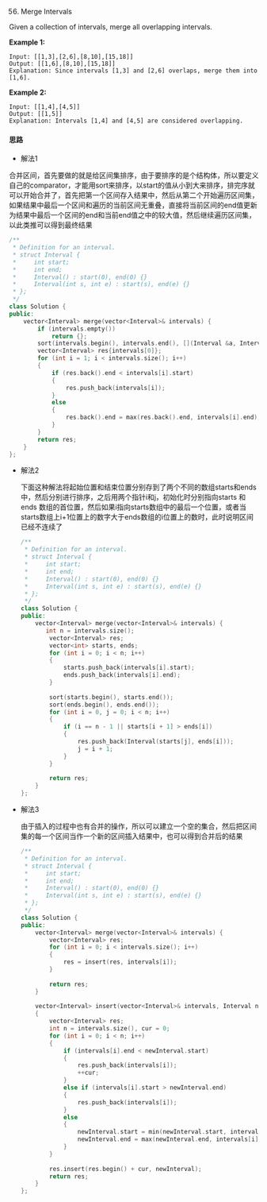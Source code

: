 56. Merge Intervals

Given a collection of intervals, merge all overlapping intervals.

**Example 1:**

```
Input: [[1,3],[2,6],[8,10],[15,18]]
Output: [[1,6],[8,10],[15,18]]
Explanation: Since intervals [1,3] and [2,6] overlaps, merge them into [1,6].
```

**Example 2:**

```
Input: [[1,4],[4,5]]
Output: [[1,5]]
Explanation: Intervals [1,4] and [4,5] are considered overlapping.
```

#### 思路

- 解法1

合并区间，首先要做的就是给区间集排序，由于要排序的是个结构体，所以要定义自己的comparator，才能用sort来排序，以start的值从小到大来排序，排完序就可以开始合并了，首先把第一个区间存入结果中，然后从第二个开始遍历区间集，如果结果中最后一个区间和遍历的当前区间无重叠，直接将当前区间的end值更新为结果中最后一个区间的end和当前end值之中的较大值，然后继续遍历区间集，以此类推可以得到最终结果

```c++
/**
 * Definition for an interval.
 * struct Interval {
 *     int start;
 *     int end;
 *     Interval() : start(0), end(0) {}
 *     Interval(int s, int e) : start(s), end(e) {}
 * };
 */
class Solution {
public:
    vector<Interval> merge(vector<Interval>& intervals) {
        if (intervals.empty())
            return {};
        sort(intervals.begin(), intervals.end(), [](Interval &a, Interval &b){return a.start < b.start;});
        vector<Interval> res{intervals[0]};
        for (int i = 1; i < intervals.size(); i++)
        {
            if (res.back().end < intervals[i].start)
            {
                res.push_back(intervals[i]);
            }
            else
            {
                res.back().end = max(res.back().end, intervals[i].end);
            }
        }
        return res;
    }
};
```

- 解法2

  下面这种解法将起始位置和结束位置分别存到了两个不同的数组starts和ends中，然后分别进行排序，之后用两个指针i和j，初始化时分别指向starts 和 ends 数组的首位置，然后如果i指向starts数组中的最后一个位置，或者当starts数组上i+1位置上的数字大于ends数组的i位置上的数时，此时说明区间已经不连续了

  ```c++
  /**
   * Definition for an interval.
   * struct Interval {
   *     int start;
   *     int end;
   *     Interval() : start(0), end(0) {}
   *     Interval(int s, int e) : start(s), end(e) {}
   * };
   */
  class Solution {
  public:
      vector<Interval> merge(vector<Interval>& intervals) {
         int n = intervals.size();
          vector<Interval> res;
          vector<int> starts, ends;
          for (int i = 0; i < n; i++)
          {
              starts.push_back(intervals[i].start);
              ends.push_back(intervals[i].end);
          }
          
          sort(starts.begin(), starts.end());
          sort(ends.begin(), ends.end());
          for (int i = 0, j = 0; i < n; i++)
          {
              if (i == n - 1 || starts[i + 1] > ends[i])
              {
                  res.push_back(Interval(starts[j], ends[i]));
                  j = i + 1;
              }
          }
          
          return res;    
      }
  };
  ```

- 解法3

  由于插入的过程中也有合并的操作，所以可以建立一个空的集合，然后把区间集的每一个区间当作一个新的区间插入结果中，也可以得到合并后的结果

  ```C++
  /**
   * Definition for an interval.
   * struct Interval {
   *     int start;
   *     int end;
   *     Interval() : start(0), end(0) {}
   *     Interval(int s, int e) : start(s), end(e) {}
   * };
   */
  class Solution {
  public:
      vector<Interval> merge(vector<Interval>& intervals) {
          vector<Interval> res;
          for (int i = 0; i < intervals.size(); i++)
          {
              res = insert(res, intervals[i]);
          }
          
          return res;
      }
      
      vector<Interval> insert(vector<Interval>& intervals, Interval newInterval)
      {
          vector<Interval> res;
          int n = intervals.size(), cur = 0;
          for (int i = 0; i < n; i++)
          {
              if (intervals[i].end < newInterval.start)
              {
                  res.push_back(intervals[i]);
                  ++cur;
              }
              else if (intervals[i].start > newInterval.end)
              {
                  res.push_back(intervals[i]);
              }
              else 
              {
                  newInterval.start = min(newInterval.start, intervals[i].start);
                  newInterval.end = max(newInterval.end, intervals[i].end);
              }
          }
          
          res.insert(res.begin() + cur, newInterval);
          return res;
      }
  };
  ```
